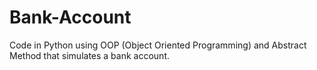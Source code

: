# Bank-Account
Code in Python using OOP (Object Oriented Programming) and Abstract Method that simulates a bank account.

